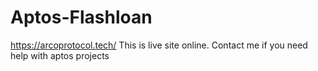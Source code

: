 # Aptos-Flashloan

https://arcoprotocol.tech/
This is live site online.
Contact me if you need help with aptos projects
